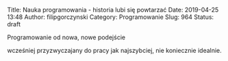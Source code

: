 Title: Nauka programowania - historia lubi się powtarzać
Date: 2019-04-25 13:48
Author: filipgorczynski
Category: Programowanie
Slug: 964
Status: draft

Programowanie od nowa, nowe podejście

wcześniej przyzwyczajany do pracy jak najszybciej, nie koniecznie idealnie.
